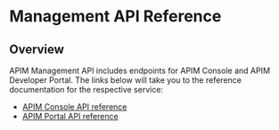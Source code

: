 # Management API Reference

## Overview

APIM Management API includes endpoints for APIM Console and APIM Developer Portal. The links below will take you to the reference documentation for the respective service:

* [APIM Console API reference](https://raw.githubusercontent.com/gravitee-io/gravitee-api-management/4.2.x/gravitee-apim-rest-api/gravitee-apim-rest-api-management-v2/gravitee-apim-rest-api-management-v2-rest/src/main/resources/openapi/openapi-apis.yaml)
* [APIM Portal API reference](https://raw.githubusercontent.com/gravitee-io/gravitee-api-management/4.2.x/gravitee-apim-rest-api/gravitee-apim-rest-api-portal/gravitee-apim-rest-api-portal-rest/src/main/resources/portal-openapi.yaml)
